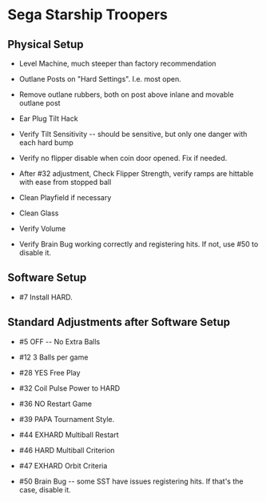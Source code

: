 # Sega Starship Troopers

## Physical Setup

-   Level Machine, much steeper than factory recommendation

-   Outlane Posts on "Hard Settings". I.e. most open.

-   Remove outlane rubbers, both on post above inlane and movable outlane post

-   Ear Plug Tilt Hack

-   Verify Tilt Sensitivity -- should be sensitive, but only one danger with each hard bump

-   Verify no flipper disable when coin door opened. Fix if needed.

-   After #32 adjustment, Check Flipper Strength, verify ramps are hittable with ease from stopped ball

-   Clean Playfield if necessary

-   Clean Glass

-   Verify Volume

-   Verify Brain Bug working correctly and registering hits. If not, use #50 to disable it.

## Software Setup

-   #7 Install HARD.

## Standard Adjustments after Software Setup

-   #5 OFF -- No Extra Balls

-   #12 3 Balls per game

-   #28 YES Free Play

-   #32 Coil Pulse Power to HARD

-   #36 NO Restart Game

-   #39 PAPA Tournament Style.

-   #44 EXHARD Multiball Restart

-   #46 HARD Multiball Criterion

-   #47 EXHARD Orbit Criteria

-   #50 Brain Bug -- some SST have issues registering hits. If that's the case, disable it.

## 

